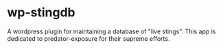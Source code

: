 # wp-stingdb
A wordpress plugin for maintaining a database of "live stings". This app is dedicated to predator-exposure for their supreme efforts.

